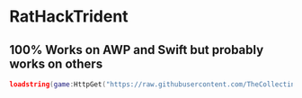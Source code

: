 # RatHackTrident

## 100% Works on AWP and Swift but probably works on others
```lua
loadstring(game:HttpGet("https://raw.githubusercontent.com/TheCollecting/RatHackTrident/refs/heads/main/RatHack.lua"))()
```
